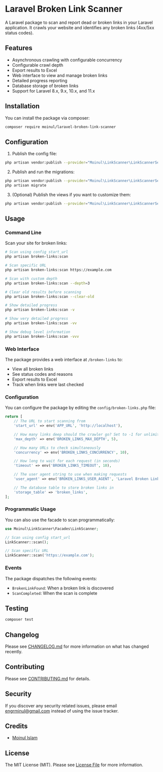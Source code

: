 <!-- README.md -->
# Laravel Broken Link Scanner

A Laravel package to scan and report dead or broken links in your Laravel application. It crawls your website and identifies any broken links (4xx/5xx status codes).

## Features

- Asynchronous crawling with configurable concurrency
- Configurable crawl depth
- Export results to Excel
- Web interface to view and manage broken links
- Detailed progress reporting
- Database storage of broken links
- Support for Laravel 8.x, 9.x, 10.x, and 11.x

## Installation

You can install the package via composer:

```bash
composer require moinul/laravel-broken-link-scanner
```

## Configuration

1. Publish the config file:

```bash
php artisan vendor:publish --provider="Moinul\LinkScanner\LinkScannerServiceProvider" --tag="config"
```

2. Publish and run the migrations:

```bash
php artisan vendor:publish --provider="Moinul\LinkScanner\LinkScannerServiceProvider" --tag="migrations"
php artisan migrate
```

3. (Optional) Publish the views if you want to customize them:

```bash
php artisan vendor:publish --provider="Moinul\LinkScanner\LinkScannerServiceProvider" --tag="views"
```

## Usage

### Command Line

Scan your site for broken links:

```bash
# Scan using config start_url
php artisan broken-links:scan

# Scan specific URL
php artisan broken-links:scan https://example.com

# Scan with custom depth
php artisan broken-links:scan --depth=3

# Clear old results before scanning
php artisan broken-links:scan --clear-old

# Show detailed progress
php artisan broken-links:scan -v

# Show very detailed progress
php artisan broken-links:scan -vv

# Show debug level information
php artisan broken-links:scan -vvv
```

### Web Interface

The package provides a web interface at `/broken-links` to:
- View all broken links
- See status codes and reasons
- Export results to Excel
- Track when links were last checked

### Configuration

You can configure the package by editing the `config/broken-links.php` file:

```php
return [
    // The URL to start scanning from
    'start_url' => env('APP_URL', 'http://localhost'),

    // How many links deep should the crawler go? Set to -1 for unlimited
    'max_depth' => env('BROKEN_LINKS_MAX_DEPTH', 5),

    // How many URLs to check simultaneously
    'concurrency' => env('BROKEN_LINKS_CONCURRENCY', 10),

    // How long to wait for each request (in seconds)
    'timeout' => env('BROKEN_LINKS_TIMEOUT', 10),

    // The user agent string to use when making requests
    'user_agent' => env('BROKEN_LINKS_USER_AGENT', 'Laravel Broken Link Scanner'),

    // The database table to store broken links in
    'storage_table' => 'broken_links',
];
```

### Programmatic Usage

You can also use the facade to scan programmatically:

```php
use Moinul\LinkScanner\Facades\LinkScanner;

// Scan using config start_url
LinkScanner::scan();

// Scan specific URL
LinkScanner::scan('https://example.com');
```

### Events

The package dispatches the following events:

- `BrokenLinkFound`: When a broken link is discovered
- `ScanCompleted`: When the scan is complete

## Testing

```bash
composer test
```

## Changelog

Please see [CHANGELOG.md](CHANGELOG.md) for more information on what has changed recently.

## Contributing

Please see [CONTRIBUTING.md](CONTRIBUTING.md) for details.

## Security

If you discover any security related issues, please email engrminul@gmail.com instead of using the issue tracker.

## Credits

- [Moinul Islam](https://github.com/moinulict)

## License

The MIT License (MIT). Please see [License File](LICENSE.md) for more information.
